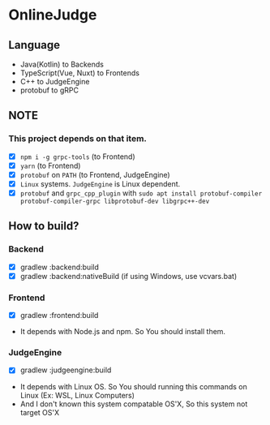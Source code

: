 # OnlineJudge

## Language
- Java(Kotlin) to Backends
- TypeScript(Vue, Nuxt) to Frontends
- C++ to JudgeEngine
- protobuf to gRPC

## NOTE
### This project depends on that item.
- [x] `npm i -g grpc-tools` (to Frontend)
- [x] `yarn` (to Frontend)
- [x] `protobuf` on `PATH` (to Frontend, JudgeEngine)
- [x] `Linux` systems. `JudgeEngine` is Linux dependent.
- [x] `protobuf` and `grpc_cpp_plugin` with `sudo apt install protobuf-compiler protobuf-compiler-grpc libprotobuf-dev libgrpc++-dev`

## How to build?

### Backend
- [x] gradlew :backend:build
- [x] gradlew :backend:nativeBuild (if using Windows, use vcvars.bat)

### Frontend
- [x] gradlew :frontend:build
- It depends with Node.js and npm. So You should install them.

### JudgeEngine
- [x] gradlew :judgeengine:build
- It depends with Linux OS. So You should running this commands on Linux (Ex: WSL, Linux Computers)
- And I don't known this system compatable OS'X, So this system not target OS'X